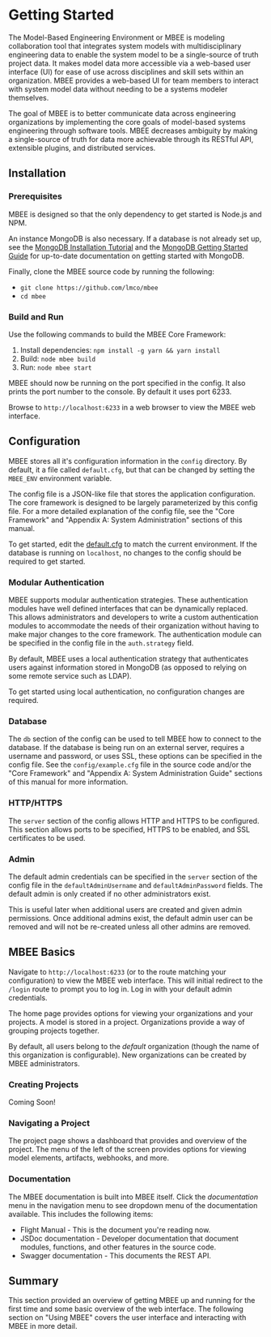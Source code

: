# Getting Started

The Model-Based Engineering Environment or MBEE is modeling collaboration tool
that integrates system models with multidisciplinary engineering data to enable
the system model to be a single-source of truth project data. It makes model
data more accessible via a web-based user interface (UI) for ease of use across
disciplines and skill sets within an organization. MBEE provides a web-based UI
for team members to interact with system model data without needing to be a
systems modeler themselves.

The goal of MBEE is to better communicate data across engineering organizations
by implementing the core goals of model-based systems engineering through
software tools. MBEE decreases ambiguity by making a single-source of truth for
data more achievable through its RESTful API, extensible plugins, and
distributed services.

## Installation

### Prerequisites

MBEE is designed so that the only dependency to get started is Node.js and NPM.

An instance MongoDB is also necessary. If a database is not already set up, see 
the [MongoDB Installation Tutorial](https://docs.mongodb.com/manual/installation/#tutorial-installation)
and the [MongoDB Getting Started Guide](https://docs.mongodb.com/manual/tutorial/getting-started/)
for up-to-date documentation on getting started with MongoDB.

Finally, clone the MBEE source code by running the following:
- `git clone https://github.com/lmco/mbee` 
- `cd mbee`


### Build and Run

Use the following commands to build the MBEE Core Framework:

1. Install dependencies: `npm install -g yarn && yarn install`
2. Build: `node mbee build`
3. Run: `node mbee start`

MBEE should now be running on the port specified in the config. It also prints 
the port number to the console. By default it uses port 6233.

Browse to `http://localhost:6233` in a web browser to view the MBEE web 
interface.

## Configuration

MBEE stores all it's configuration information in the `config` directory. By
default, it a file called `default.cfg`, but that can be changed by setting the
`MBEE_ENV` environment variable. 

The config file is a JSON-like file that stores the application configuration.
The core framework is designed to be largely parameterized by this config file. 
For a more detailed explanation of the config file, see the "Core Framework" 
and "Appendix A: System Administration" sections of this manual.

To get started, edit the [default.cfg](config/default.cfg) to match 
the current environment. If the database is running on `localhost`,
no changes to the config should be required to get started.

### Modular Authentication

MBEE supports modular authentication strategies. These authentication modules
have well defined interfaces that can be dynamically replaced. This allows 
administrators and developers to write a custom authentication modules to 
accommodate the needs of their organization without having to make major changes
to the core framework. The authentication module can be specified in the config 
file in the `auth.strategy` field.

By default, MBEE uses a local authentication strategy that authenticates users 
against information stored in MongoDB (as opposed to relying on some remote
service such as LDAP). 

To get started using local authentication, no configuration changes are 
required.

### Database

The `db` section of the config can be used to tell MBEE how to connect to the 
database. If the database is being run on an external server, requires a 
username and password, or uses SSL, these options can be specified in the 
config file. See the `config/example.cfg` file in the source code and/or the 
"Core Framework" and "Appendix A: System Administration Guide" sections of this
manual for more information.

### HTTP/HTTPS

The `server` section of the config allows HTTP and HTTPS to be configured. This 
section allows ports to be specified, HTTPS to be enabled, and SSL certificates
to be used.


### Admin

The default admin credentials can be specified in the `server` section of the 
config file in the `defaultAdminUsername` and `defaultAdminPassword` fields.
The default admin is only created if no other administrators exist. 

This is useful later when additional users are created and given admin 
permissions. Once additional admins exist, the default admin user can be removed
and will not be re-created unless all other admins are removed.


## MBEE Basics

Navigate to `http://localhost:6233` (or to the route matching your 
configuration) to view the MBEE web interface. This will initial redirect to
the `/login` route to prompt you to log in. Log in with your default admin 
credentials. 

The home page provides options for viewing your organizations and your projects.
A model is stored in a project. Organizations provide a way of grouping projects
together.

By default, all users belong to the *default* organization (though the name of
this organization is configurable). New organizations can be created by MBEE 
administrators.

### Creating Projects

Coming Soon!

### Navigating a Project

The project page shows a dashboard that provides and overview of the project.
The menu of the left of the screen provides options for viewing model elements,
artifacts, webhooks, and more.

### Documentation

The MBEE documentation is built into MBEE itself. Click the *documentation* menu
in the navigation menu to see dropdown menu of the documentation available. This
includes the following items:
 
- Flight Manual - This is the document you're reading now.
- JSDoc documentation - Developer documentation that document modules, 
functions, and other features in the source code.
- Swagger documentation - This documents the REST API.

## Summary

This section provided an overview of getting MBEE up and running for the first
time and some basic overview of the web interface. The following section on
"Using MBEE" covers the user interface and interacting with MBEE in more detail.



